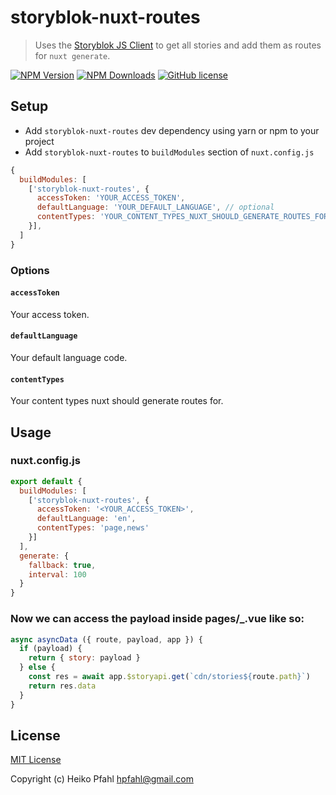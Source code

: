 # storyblok-nuxt-routes
> Uses the [Storyblok JS Client](https://github.com/storyblok/storyblok-js-client) to get all stories and add them as routes for `nuxt generate`.

[![NPM Version](https://img.shields.io/npm/v/storyblok-nuxt-routes.svg)](https://www.npmjs.com/package/storyblok-nuxt-routes) [![NPM Downloads](https://img.shields.io/npm/dt/storyblok-nuxt-routes.svg)](https://www.npmjs.com/package/storyblok-nuxt-routes) [![GitHub license](https://img.shields.io/github/license/hpfahl/storyblok-nuxt-routes.svg)](https://github.com/hpfahl/storyblok-nuxt-routes/blob/master/LICENSE)

## Setup

- Add `storyblok-nuxt-routes` dev dependency using yarn or npm to your project
- Add `storyblok-nuxt-routes` to `buildModules` section of `nuxt.config.js`

```js
{
  buildModules: [
    ['storyblok-nuxt-routes', {
      accessToken: 'YOUR_ACCESS_TOKEN',
      defaultLanguage: 'YOUR_DEFAULT_LANGUAGE', // optional
      contentTypes: 'YOUR_CONTENT_TYPES_NUXT_SHOULD_GENERATE_ROUTES_FOR' // optional
    }],
  ]
}
```

### Options

#### `accessToken`

Your access token.

#### `defaultLanguage`

Your default language code.

#### `contentTypes`

Your content types nuxt should generate routes for.

## Usage

### nuxt.config.js

```javascript
export default {
  buildModules: [
    ['storyblok-nuxt-routes', {
      accessToken: '<YOUR_ACCESS_TOKEN>',
      defaultLanguage: 'en',
      contentTypes: 'page,news'    
    }]
  ],
  generate: {
    fallback: true,
    interval: 100
  }
}
```

### Now we can access the payload inside pages/_.vue like so:

```javascript
async asyncData ({ route, payload, app }) {
  if (payload) {
    return { story: payload }
  } else {
    const res = await app.$storyapi.get(`cdn/stories${route.path}`)
    return res.data
  }
}
```

## License

[MIT License](./LICENSE)

Copyright (c) Heiko Pfahl <hpfahl@gmail.com>
